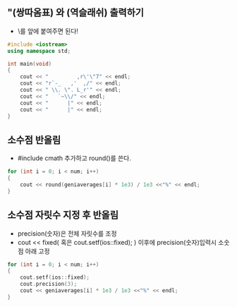 "(쌍따옴표) 와 \(역슬래쉬) 출력하기
-----------
- \를 앞에 붙여주면 된다!

```c++
#include <iostream>
using namespace std;

int main(void)
{
	cout << "         ,r\'\"7" << endl;
	cout << "r`-_   ,'  ,/" << endl;
	cout << " \\. \". L_r'" << endl;
	cout << "   `~\\/" << endl;
	cout << "      |" << endl;
	cout << "      |" << endl;
}

```
소수점 반올림
--------
- #include cmath 추가하고 round()를 쓴다.
``` c++
for (int i = 0; i < num; i++)
{
    cout << round(geniaverages[i] * 1e3) / 1e3 <<"%" << endl;
}
```

소수점 자릿수 지정 후 반올림
----
- precision(숫자)은 전체 자릿수를 조정
- cout << fixed( 혹은 cout.setf(ios::fixed); ) 이후에 precision(숫자)입력시 소숫점 아래 고정
``` c++
for (int i = 0; i < num; i++)
{
    cout.setf(ios::fixed);
    cout.precision(3);
    cout << geniaverages[i] * 1e3 / 1e3 <<"%" << endl;
}
```
